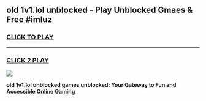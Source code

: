 
## old 1v1.lol unblocked - Play Unblocked Gmaes & Free #imluz
<h3>
<a href="https://news.freeplayer.one?title=old_1v1.lol_unblocked&ref=03M">CLICK TO PLAY</a></h3>
<hr>

<h3>
<a href="https://news.freeplayer.one?title=old_1v1.lol_unblocked&ref=03M">CLICK 2 PLAY</a>
  
</h3>

<a href="https://news.freeplayer.one?title=old_1v1.lol_unblocked&ref=03M"><img src="https://clearcache.store/games.png"></a>


**old 1v1.lol unblocked games unblocked: Your Gateway to Fun and Accessible Online Gaming**
